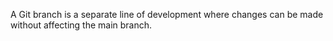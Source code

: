 A Git branch is a separate line of development where changes can be made without affecting the main branch.
